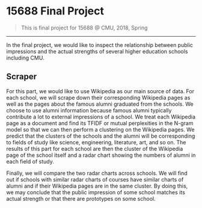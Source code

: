 # 15688 Final Project
>This is final project for 15688 @ CMU, 2018, Spring

- - - - 
In the final project, we would like to inspect the relationship between public impressions and the actual strengths of several higher education schools including CMU.
## Scraper
For this part, we would like to use Wikipedia as our main source of data. For each school, we will scrape down their corresponding Wikipedia pages as well as the pages about the famous alumni graduated from the schools. We choose to use alumni information because famous alumni typically contribute a lot to external impressions of a school. We treat each Wikipedia page as a document and find its TFIDF or mutual perplexities in the N-gram model so that we can then perform a clustering on the Wikipedia pages. We predict that the clusters of the schools and the alumni will be corresponding to fields of study like science, engineering, literature, art, and so on. The results of this part for each school are then the cluster of the Wikipedia page of the school itself and a radar chart showing the numbers of alumni in each field of study.

Finally, we will compare the two radar charts across schools. We will find out if schools with similar radar charts of courses have similar charts of alumni and if their Wikipedia pages are in the same cluster. By doing this, we may conclude that the public impression of some school matches its actual strength or that there are prototypes on some school.
 
